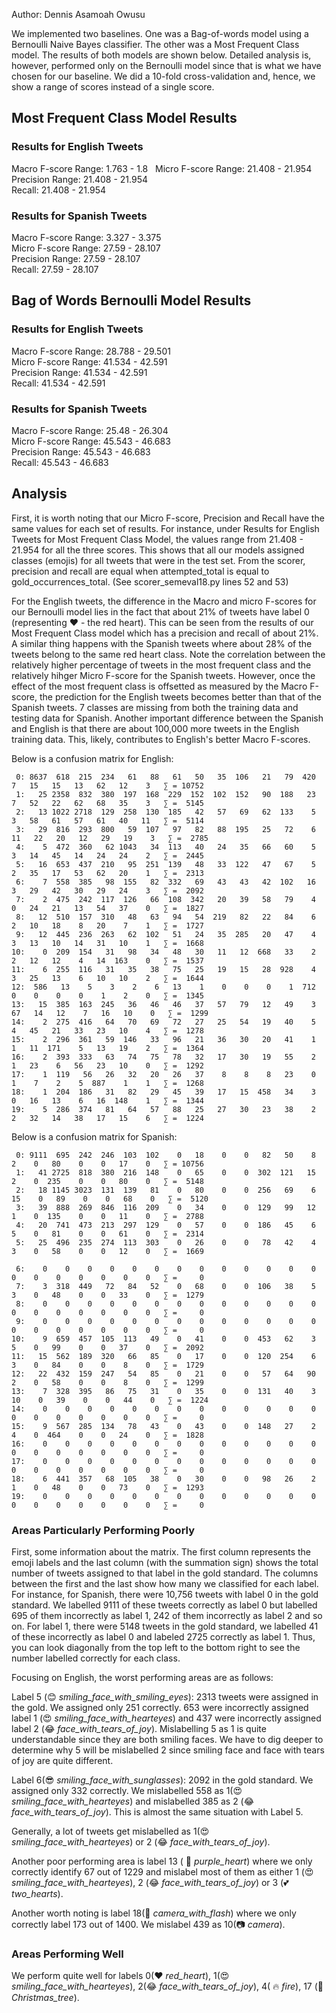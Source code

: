 Author: Dennis Asamoah Owusu

We implemented two baselines. One was a Bag-of-words model using a Bernoulli Naive Bayes classifier. 
The other was a Most Frequent Class model. 
The results of both models are shown below. Detailed analysis is, however, performed only on the Bernoulli model 
since that is what we have chosen for our baseline.
We did a 10-fold cross-validation and, hence, we show a range of scores instead of a single score.

## Most Frequent Class Model Results

### Results for English Tweets
Macro F-score Range: 1.763 - 1.8        
Micro F-score Range: 21.408 - 21.954    
Precision Range: 21.408 - 21.954    
Recall: 21.408 - 21.954   

### Results for Spanish Tweets
Macro F-score Range: 3.327 - 3.375  
Micro F-score Range: 27.59 - 28.107  
Precision Range: 27.59 - 28.107  
Recall: 27.59 - 28.107  


## Bag of Words Bernoulli Model Results

### Results for English Tweets
Macro F-score Range: 28.788 - 29.501  
Micro F-score Range: 41.534 - 42.591  
Precision Range: 41.534 - 42.591  
Recall: 41.534 - 42.591  

### Results for Spanish Tweets
Macro F-score Range: 25.48 - 26.304  
Micro F-score Range: 45.543 - 46.683  
Precision Range: 45.543 - 46.683  
Recall: 45.543 - 46.683  

## Analysis
First, it is worth noting that our Micro F-score, Precision and Recall have the same values for each set of results. 
For instance, under Results for English Tweets for Most Frequent Class Model, 
the values range from 21.408 - 21.954 for all the three scores.
This shows that all our models assigned classes (emojis) for all tweets that were in the test set. From the scorer,
precision and recall are equal when attempted_total is equal to gold_occurrences_total. (See scorer_semeval18.py lines 52 and 53)

For the English tweets, the difference in the Macro and micro F-scores for our Bernoulli model lies in the fact that 
about 21% of tweets have label 0 (representing ❤ - the red heart).
This can be seen from the results of our Most Frequent Class model which has a precision and recall of about 21%.
A similar thing happens with the Spanish tweets where about 28% of the tweets belong to the same red heart class. 
Note the correlation between
the relatively higher percentage of tweets in the most frequent class and the relatively hihger Micro F-score 
for the Spanish tweets.
However, once the effect of the most frequent class is offsetted as measured by the Macro F-score, 
the prediction for the English tweets becomes better than that of the Spanish tweets.
7 classes are missing from both the training data and testing data for Spanish. 
Another important difference between the Spanish and English is that there are about 100,000 more
tweets in the English training data. This, likely, contributes to English's better Macro F-scores.   

Below is a confusion matrix for English:
```
 0: 8637  618  215  234   61   88   61   50   35  106   21   79  420    7   15   15   13   62   12    3   ∑ = 10752
 1:   25 2358  832  380  197  168  229  152  102  152   90  188   23    7   52   22   62   68   35    3   ∑ =  5145
 2:   13 1022 2718  129  258  130  185   42   57   69   62  133    5    3   58   61   57   61   40   11   ∑ =  5114
 3:   29  816  293  800   59  107   97   82   88  195   25   72    6   11   22   20   12   29   19    3   ∑ =  2785
 4:    5  472  360   62 1043   34  113   40   24   35   66   60    5    3   14   45   14   24   24    2   ∑ =  2445
 5:   16  653  437  210   95  251  139   48   33  122   47   67    5    2   35   17   53   62   20    1   ∑ =  2313
 6:    7  558  385   98  155   82  332   69   43   43   42  102   16    3   29   42   30   29   24    3   ∑ =  2092
 7:    2  475  242  117  126   66  108  342   20   39   58   79    4    0   24   21   13   54   37    0   ∑ =  1827
 8:   12  510  157  310   48   63   94   54  219   82   22   84    6    2   10   18    8   20    7    1   ∑ =  1727
 9:   12  445  236  263   62  102   51   24   35  285   20   47    4    3   13   10   14   31   10    1   ∑ =  1668
10:    0  209  154   31   98   34   48   30   11   12  668   33    2    2   12   12    4   14  163    0   ∑ =  1537
11:    6  255  116   31   35   38   75   25   19   15   28  928    4    3   25   13    6   10   10    2   ∑ =  1644
12:  586   13    5    3    2    6   13    1    0    0    0    1  712    0    0    0    0    1    2    0   ∑ =  1345
13:   15  385  163  245   36   46   46   37   57   79   12   49    3   67   14   12    7   16   10    0   ∑ =  1299
14:    2  275  416   64   70   69   72   27   25   54   19   40    5    4   45   21   33   23   10    4   ∑ =  1278
15:    2  296  361   59  146   33   96   21   36   30   20   41    1    1   11  171    5   13   19    2   ∑ =  1364
16:    2  393  333   63   74   75   78   32   17   30   19   55    2    1   23    6   56   23   10    0   ∑ =  1292
17:    1  119   56   26   32   20   26   37    8    8    8   23    0    1    7    2    5  887    1    1   ∑ =  1268
18:    1  204  186   31   82   29   45   39   17   15  458   34    3    0   16   13    6   16  148    1   ∑ =  1344
19:    5  286  374   81   64   57   88   25   27   30   23   38    2    2   32   14   38   17   15    6   ∑ =  1224
```
Below is a confusion matrix for Spanish:
```
 0: 9111  695  242  246  103  102    0   18    0    0   82   50    8    2    0   80    0    0   17    0   ∑ = 10756
 1:   41 2725  818  380  216  148    0   65    0    0  302  121   15    2    0  235    0    0   80    0   ∑ =  5148
 2:   18 1145 3023  131  139   81    0   80    0    0  256   69    6   15    0   89    0    0   68    0   ∑ =  5120
 3:   39  888  269  846  116  209    0   34    0    0  129   99   12    1    0  135    0    0   11    0   ∑ =  2788
 4:   20  741  473  213  297  129    0   57    0    0  186   45    6    5    0   81    0    0   61    0   ∑ =  2314
 5:   25  496  235  274  113  303    0   26    0    0   78   42    4    3    0   58    0    0   12    0   ∑ =  1669

 6:    0    0    0    0    0    0    0    0    0    0    0    0    0    0    0    0    0    0    0    0   ∑ =     0
 7:    3  318  449   72   84   52    0   68    0    0  106   38    5    3    0   48    0    0   33    0   ∑ =  1279
 8:    0    0    0    0    0    0    0    0    0    0    0    0    0    0    0    0    0    0    0    0   ∑ =     0
 9:    0    0    0    0    0    0    0    0    0    0    0    0    0    0    0    0    0    0    0    0   ∑ =     0
10:    9  659  457  105  113   49    0   41    0    0  453   62    3    5    0   99    0    0   37    0   ∑ =  2092
11:   15  562  189  320   66   85    0   17    0    0  120  254    6    3    0   84    0    0    8    0   ∑ =  1729
12:   22  432  159  247   54   85    0   21    0    0   57   64   90    2    0   58    0    0    8    0   ∑ =  1299
13:    7  328  395   86   75   31    0   35    0    0  131   40    3   10    0   39    0    0   44    0   ∑ =  1224
14:    0    0    0    0    0    0    0    0    0    0    0    0    0    0    0    0    0    0    0    0   ∑ =     0
15:    9  567  285  134   78   43    0   43    0    0  148   27    2    4    0  464    0    0   24    0   ∑ =  1828
16:    0    0    0    0    0    0    0    0    0    0    0    0    0    0    0    0    0    0    0    0   ∑ =     0
17:    0    0    0    0    0    0    0    0    0    0    0    0    0    0    0    0    0    0    0    0   ∑ =     0
18:    6  441  357   68  105   38    0   30    0    0   98   26    2    1    0   48    0    0   73    0   ∑ =  1293
19:    0    0    0    0    0    0    0    0    0    0    0    0    0    0    0    0    0    0    0    0   ∑ =     0
```

### Areas Particularly Performing Poorly
First, some information about the matrix. The first column represents the emoji labels and the last column
(with the summation sign) shows the total number of tweets assigned to that label in the gold standard.
The columns between the first and the last show how many we classified for each label. For instance, for Spanish,
there were 10,756 tweets with label 0 in the gold standard. We labelled 9111 of these tweets correctly as label 0
but labelled 695 of them incorrectly as label 1, 242 of them incorrectly as label 2 and so on. For label 1, 
there were 5148 tweets in the gold standard, we labelled 41 of these incorrectly as label 0 and labeled 2725
correctly as label 1. Thus, you can look diagonally from the top left to the bottom right to see the number
labelled correctly for each class.


Focusing on English, the worst performing areas are as follows:

Label 5 (😊  _smiling_face_with_smiling_eyes_): 
2313 tweets were assigned in the gold. We assigned only 251 correctly. 653 were 
incorrectly assigned label 1 (😍 _smiling_face_with_hearteyes_) and 437 were 
incorrectly assigned label 2 (😂  _face_with_tears_of_joy_). 
Mislabelling 5 as 1 is quite understandable since they are both
smiling faces. We have to dig deeper to determine why 5 will be mislabelled 2 since smiling face and
face with tears of joy are quite different. 

Label 6(😎  _smiling_face_with_sunglasses_):
2092 in the gold standard. We assigned only 332 correctly. We mislabelled 558 as 1(😍 _smiling_face_with_hearteyes_)
and mislabelled 385 as 2 (😂  _face_with_tears_of_joy_). This is almost the same situation with Label 5.

Generally, a lot of tweets get mislabelled as 1(😍 _smiling_face_with_hearteyes_) or 2 (😂  _face_with_tears_of_joy_).

Another poor performing area is label 13 ( 💜  _purple_heart_) where we only correctly identify 67 out of 1229 and mislabel most of them
as either 1 (😍 _smiling_face_with_hearteyes_), 2 (😂  _face_with_tears_of_joy_) or 3 (💕  _two_hearts_). 

Another worth noting is label 18(📸  _camera_with_flash_) where we only correctly label 173 out of 1400. We mislabel 439 as 10(📷  _camera_).

### Areas Performing Well 
We perform quite well for labels 0(❤ _red_heart_), 1(😍 _smiling_face_with_hearteyes_), 
2(😂  _face_with_tears_of_joy_), 4( 🔥  _fire_), 17 (🎄  _Christmas_tree_).
 











































